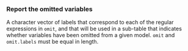 ### Report the omitted variables

A character vector of labels that correspond to each of the regular expressions in `omit`, and that will be used in a sub-table that indicates whether variables have been omitted from a given model. `omit` and `omit.labels` must be equal in length.
